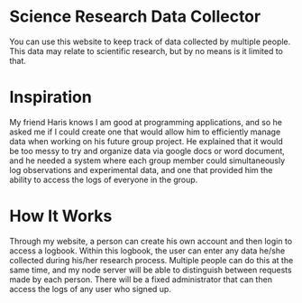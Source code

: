 # Science Research Data Collector

You can use this website to keep track of data collected by multiple people. This data may relate to scientific research, but by no means is it limited to that.

# Inspiration

My friend Haris knows I am good at programming applications, and so he asked me if I could create one that would allow him to efficiently manage data when working on his future group project. He explained that it would be too messy to try and organize data via google docs or word document, and he needed a system where each group member could simultaneously log observations and experimental data, and one that provided him the ability to access the logs of everyone in the group.

# How It Works

Through my website, a person can create his own account and then login to access a logbook. Within this logbook, the user can enter any data he/she collected during his/her research process. Multiple people can do this at the same time, and my node server will be able to distinguish between requests made by each person. There will be a fixed administrator that can then access the logs of any user who signed up.

